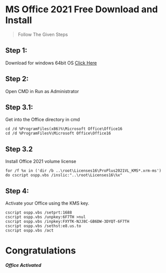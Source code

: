 # MS Office 2021 Free Download and Install
>Follow The Given Steps

## Step 1:
Download for windows 64bit OS [Click Here](https://officecdn.microsoft.com/db/492350f6-3a01-4f97-b9c0-c7c6ddf67d60/media/en-us/ProPlus2021Retail.img)

## Step 2:
Open CMD in Run as Administrator 

## Step 3.1:
Get into the Office directory in cmd
```
cd /d %ProgramFiles(x86)%\Microsoft Office\Office16
cd /d %ProgramFiles%\Microsoft Office\Office16
```

## Step 3.2
Install Office 2021 volume license
```
for /f %x in ('dir /b ..\root\Licenses16\ProPlus2021VL_KMS*.xrm-ms') do cscript ospp.vbs /inslic:"..\root\Licenses16\%x"
```

## Step 4:
Activate your Office using the KMS key.
```
cscript ospp.vbs /setprt:1688
cscript ospp.vbs /unpkey:6F7TH >nul
cscript ospp.vbs /inpkey:FXYTK-NJJ8C-GB6DW-3DYQT-6F7TH
cscript ospp.vbs /sethst:e8.us.to
cscript ospp.vbs /act
```

# Congratulations 
##### Office Activated
